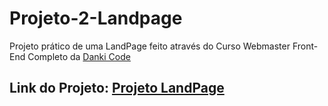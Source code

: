 # Projeto-2-Landpage

Projeto prático de uma LandPage feito através do Curso Webmaster Front-End Completo da [Danki Code](https://cursos.dankicode.com/)

## Link do Projeto: [Projeto LandPage](https://marcelo-rafael.github.io/projeto-1-landpage/)
